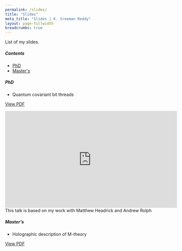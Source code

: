 ```yaml
---
permalink: /slides/
title: "Slides"
meta_title: "Slides | K. Sreeman Reddy"
layout: page-fullwidth
breadcrumbs: true
---
```

<script type="text/x-mathjax-config">
  MathJax.Hub.Config({
    tex2jax: {
      inlineMath: [ ['$','$'], ["\\(","\\)"] ],
      processEscapes: true
    }
  });
</script>
    
<script type="text/javascript"
        src="https://cdn.mathjax.org/mathjax/latest/MathJax.js?config=TeX-AMS-MML_HTMLorMML">
</script>
List of my slides.

<!-- omit in toc -->
##### Contents
- [PhD](#phd)
- [Master's](#masters)
<!--- [Undergrad](#undergrad)-->

##### PhD

- Quantum covariant bit threads

<a href="https://ksr.onl/files/QCBT.pdf" class="button" target="_blank">View PDF</a><br>

<iframe width="560" height="315" src="https://www.youtube-nocookie.com/embed/phyPR4KKwho?si=e9zeABAkCYRh1LhP" title="YouTube video player" frameborder="0" allow="accelerometer; autoplay; clipboard-write; encrypted-media; gyroscope; picture-in-picture; web-share" referrerpolicy="strict-origin-when-cross-origin" allowfullscreen></iframe><br>
This talk is based on my work with Matthew Headrick and Andrew Rolph

##### Master's

- Holographic description of M-theory

<a href="https://ksr.onl/files/HdoMt.pdf" class="button" target="_blank">View PDF</a><br>

<!--##### Undergrad

- AdS/CFT correspondence and the information paradox

<a href="https://ksr.onl/files/BTPslides.pdf" class="button" target="_blank">View PDF</a><br>-->


